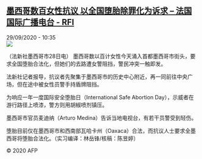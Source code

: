 <!--1601373310000-->
[墨西哥数百女性抗议 以全国堕胎除罪化为诉求 – 法国国际广播电台 - RFI](http://www.rfi.fr//cn/contenu/20200929-%E5%A2%A8%E8%A5%BF%E5%93%A5%E6%95%B0%E7%99%BE%E5%A5%B3%E6%80%A7%E6%8A%97%E8%AE%AE-%E4%BB%A5%E5%85%A8%E5%9B%BD%E5%A0%95%E8%83%8E%E9%99%A4%E7%BD%AA%E5%8C%96%E4%B8%BA%E8%AF%89%E6%B1%82)
------

<div>29/09/2020 - 10:35</div><img src="https://s.rfi.fr/media/display/8d10df5c-0232-11eb-8084-005056bff430/w:310/p:16x9/int0008b.200929163501.jpg"><div class="t-content__body u-clearfix"><p>（法新社墨西哥市28日电）    墨西哥数以百计女性今天涌入首都墨西哥市街头，要求全国堕胎合法化，但她们的去路遭女警阻挡，警民冲突一触即发。</p><p>    法新社记者报导，抗议者先聚集于墨西哥市的历史中心附近，再一同前往中央广场，但在途中被女性员警手持盾牌阻挡。</p><p>    为响应一年一度国际安全堕胎日（International Safe Abortion Day），示威者在游行路径上喷漆，警方则用胡椒喷剂镇压。</p><p>    墨西哥市官员麦迪纳（Arturo Medina）告诉当地电视台，有若干员警受到轻伤。</p><p>    堕胎目前仅在墨西哥市和西南部瓦哈卡州（Oaxaca）合法，而抗议人士要求全墨西哥将堕胎合法化。（实习编译：林岳锋/核稿：陈昱婷）</p><p class="t-copyright">© 2020 AFP</p>        </div>
